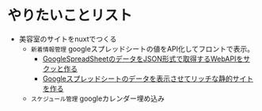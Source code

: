 # やりたいことリスト
- 美容室のサイトをnuxtでつくる
  - `新着情報管理` googleスプレッドシートの値をAPI化してフロントで表示。 
    - [GoogleSpreadSheetのデータをJSON形式で取得するWebAPIをサクッと作る](https://qiita.com/takatama/items/7aa1097aac453fff1d53)
    - [Googleスプレッドシートのデータを表示させてリッチな静的サイトを作る](https://qiita.com/ksyunnnn/items/e45733b18a9f40f19d78)
  - `スケジュール管理` googleカレンダー埋め込み
